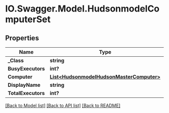 # IO.Swagger.Model.HudsonmodelComputerSet
## Properties

Name | Type | Description | Notes
------------ | ------------- | ------------- | -------------
**_Class** | **string** |  | [optional] 
**BusyExecutors** | **int?** |  | [optional] 
**Computer** | [**List&lt;HudsonmodelHudsonMasterComputer&gt;**](HudsonmodelHudsonMasterComputer.md) |  | [optional] 
**DisplayName** | **string** |  | [optional] 
**TotalExecutors** | **int?** |  | [optional] 

[[Back to Model list]](../README.md#documentation-for-models) [[Back to API list]](../README.md#documentation-for-api-endpoints) [[Back to README]](../README.md)

